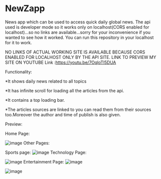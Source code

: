 # NewZapp
 News app which can be used to access quick daily global news.
 The api used is developer mode so it works only on localhost(CORS enabled for localhost)...so no links are available...sorry for your inconvenience if you wanted to see how it worked.
 You can run this repository in your localhost for it to work.


NO LINKS OF ACTUAL WORKING SITE IS AVAILABLE BECAUSE CORS ENABLED FOR LOCALHOST ONLY BY THE API SITE.
LINK TO PREVIEW MY SITE ON YOUTUBE
Link :https://youtu.be/7OqloTl5DUA

Functionality:

*It shows daily news related to all topics

*It has infinite scroll for loading all the articles from the api.

*It contains a top loading bar.

*The articles sources are linked to you can read them from their sources too.Moreover the author and time of publish is also given.

Preview:

Home Page:

![image](https://user-images.githubusercontent.com/73239975/145685629-b726a265-2b83-4c8f-b5d2-b673b185aa2d.png)
Other Pages:

Sports page:
![image](https://user-images.githubusercontent.com/73239975/145685645-af4661a9-93c6-441f-826b-875c0d3f0957.png)
Technology Page:

![image](https://user-images.githubusercontent.com/73239975/145685655-05f43327-1dd5-40db-aad3-2baea811ed6e.png)
Entertainment Page:
![image](https://user-images.githubusercontent.com/73239975/145685666-10faf2d8-d602-4583-b160-1bd21cd09a8f.png)

![image](https://user-images.githubusercontent.com/73239975/145685682-931254a5-213d-4f0d-ac66-e47835290e33.png)


